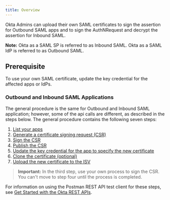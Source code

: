 ```yaml
---
title: Overview
---
```


Okta Admins can upload their own SAML certificates to sign the assertion for Outbound SAML apps and to sign the AuthNRequest and decrypt the assertion for Inbound SAML.

**Note:** Okta as a SAML SP is referred to as Inbound SAML. Okta as a SAML IdP is referred to as Outbound SAML.

## Prerequisite

To use your own SAML certificate, update the key credential for the affected apps or IdPs.

### Outbound and Inbound SAML Applications

The general procedure is the same for Outbound and Inbound SAML application; however, some of the api calls are different, as described in the steps below. The general procedure contains the following seven steps:

  1. [List your apps](#step-1-list-your-apps)
  2. [Generate a certificate signing request (CSR)](#step-2-generate-a-csr)
  3. [Sign the CSR](#step-3-sign-the-csr)
  4. [Publish the CSR](#step-4-publish-the-csr)
  5. [Update the key credential for the app to specify the new certificate](#step-5-update-the-key-credential)
  6. [Clone the certificate (optional)](#step-6-clone-the-certificate-optional)
  7. [Upload the new certificate to the ISV](#step-7-upload-the-new-certificate-to-the-isv)

> **Important:** In the third step, use your own process to sign the CSR. You can't move to step four until the process is completed.

For information on using the Postman REST API test client for these steps, see [Get Started with the Okta REST APIs](/code/rest/).

<NextSectionLink/>
